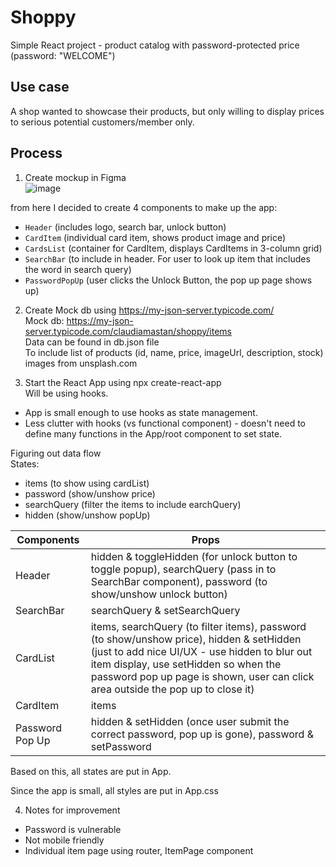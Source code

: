 # Shoppy
Simple React project - product catalog with password-protected price
(password: "WELCOME")

## Use case
A shop wanted to showcase their products, but only willing to display prices to serious potential customers/member only.

## Process
1. Create mockup in Figma  
  ![image](https://user-images.githubusercontent.com/22455712/112935904-96f6ed00-90d9-11eb-9105-5133bbf4caa9.png)

from here I decided to create 4 components to make up the app:
- `Header` (includes logo, search bar, unlock button)
- `CardItem` (individual card item, shows product image and price)
- `CardsList` (container for CardItem, displays CardItems in 3-column grid)
- `SearchBar` (to include in header. For user to look up item that includes the word in search query)
- `PasswordPopUp` (user clicks the Unlock Button, the pop up page shows up)

2. Create Mock db using  https://my-json-server.typicode.com/   
Mock db: https://my-json-server.typicode.com/claudiamastan/shoppy/items  
Data can be found in db.json file  
To include list of products (id, name, price, imageUrl, description, stock)  
images from unsplash.com  

3. Start the React App using npx create-react-app  
Will be using hooks.
- App is small enough to use hooks as state management. 
- Less clutter with hooks (vs functional component) - doesn't need to define many functions in the App/root component to set state.

Figuring out data flow  
States:
- items (to show using cardList)
- password (show/unshow price)
- searchQuery (filter the items to include earchQuery)
- hidden (show/unshow popUp)  

Components      |   Props
----------------| -------------
Header          |   hidden & toggleHidden (for unlock button to toggle popup), searchQuery (pass in to SearchBar component), password (to show/unshow unlock button)  
SearchBar       |   searchQuery & setSearchQuery  
CardList        |   items, searchQuery (to filter items), password (to show/unshow price), hidden & setHidden (just to add nice UI/UX - use hidden to blur out item display, use setHidden so when the password pop up page is shown, user can click area outside the pop up to close it)  
CardItem        |   items
Password Pop Up |   hidden & setHidden (once user submit the correct password, pop up is gone), password & setPassword  



Based on this, all states are put in App.  

Since the app is small, all styles are put in App.css

4. Notes for improvement
- Password is vulnerable
- Not mobile friendly
- Individual item page using router, ItemPage component
